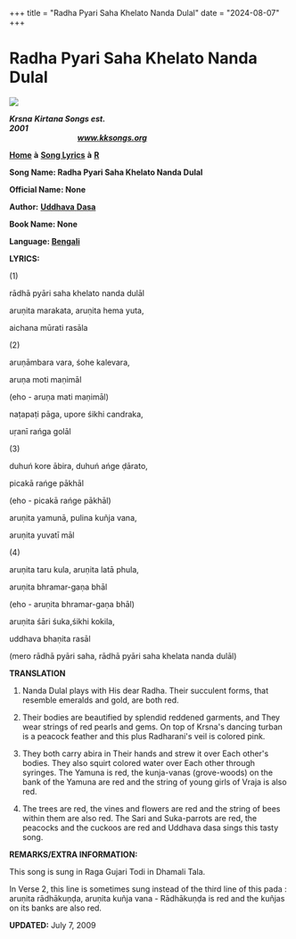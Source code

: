 +++
title = "Radha Pyari Saha Khelato Nanda Dulal"
date = "2024-08-07"
+++

# Radha Pyari Saha Khelato Nanda Dulal
**[![](http://kksongs.org/image_files/image002.jpg)](http://kksongs.org/)**

**_Krsna_** **_Kirtana Songs est. 2001_**                                                                                                                                                      **_www.kksongs.org_**

**[Home](http://kksongs.org/)** **à** **[Song Lyrics](http://kksongs.org/lyrics.html)** **à** **[R](http://kksongs.org/songs/song_r.html)**

**Song Name: Radha Pyari Saha Khelato Nanda Dulal**

**Official Name: None**

**Author:** [**Uddhava** **Dasa**](http://kksongs.org/authors/list/uddhava.html)

**Book Name: None**

**Language: [Bengali](http://kksongs.org/language/list/bengali.html)**

**LYRICS:**

(1)

rādhā pyāri saha khelato nanda dulāl

aruṇita marakata, aruṇita hema yuta,

aichana mūrati rasāla

(2)

aruṇāmbara vara, śohe kalevara,

aruṇa moti maṇimāl

(eho - aruṇa mati maṇimāl)

naṭapaṭi pāga, upore śikhi candraka,

uṛanī rańga golāl

(3)

duhuń kore ābira, duhuń ańge ḍārato,

picakā rańge pākhāl

(eho - picakā rańge pākhāl)

aruṇita yamunā, pulina kuñja vana,

aruṇita yuvatī māl

(4)

aruṇita taru kula, aruṇita latā phula,

aruṇita bhramar-gaṇa bhāl

(eho - aruṇita bhramar-gaṇa bhāl)

aruṇita śāri śuka,śikhi kokila,

uddhava bhaṇita rasāl

(mero rādhā pyāri saha, rādhā pyāri saha khelata nanda dulāl)

**TRANSLATION**

1) Nanda Dulal plays with His dear Radha. Their succulent forms, that resemble emeralds and gold, are both red.

2) Their bodies are beautified by splendid reddened garments, and They wear strings of red pearls and gems. On top of Krsna's dancing turban is a peacock feather and this plus Radharani's veil is colored pink.

3) They both carry abira in Their hands and strew it over Each other's bodies. They also squirt colored water over Each other through syringes. The Yamuna is red, the kunja-vanas (grove-woods) on the bank of the Yamuna are red and the string of young girls of Vraja is also red.

4) The trees are red, the vines and flowers are red and the string of bees within them are also red. The Sari and Suka\-parrots are red, the peacocks and the cuckoos are red and Uddhava dasa sings this tasty song.

**REMARKS/EXTRA INFORMATION:**

This song is sung in Raga Gujari Todi in Dhamali Tala.

In Verse 2, this line is sometimes sung instead of the third line of this pada : aruṇita rādhākuṇḍa, aruṇita kuñja vana - Rādhākuṇḍa is red and the kuñjas on its banks are also red.

**UPDATED:** July 7, 2009